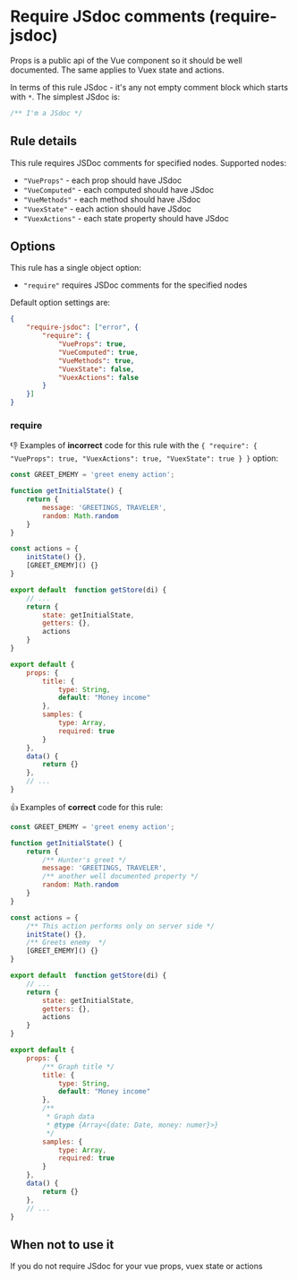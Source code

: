 # Require JSdoc comments (require-jsdoc)
Props is a public api of the Vue component so it should be well documented. The same applies to Vuex state and actions.

In terms of this rule JSdoc - it's any not empty comment block which starts with `*`. The simplest JSdoc is: 
```js
/** I'm a JSdoc */
```
## Rule details

This rule requires JSDoc comments for specified nodes. Supported nodes:

* `"VueProps"` - each prop should have JSdoc
* `"VueComputed"` - each computed should have JSdoc
* `"VueMethods"` - each method should have JSdoc
* `"VuexState"` - each action should have JSdoc
* `"VuexActions"` - each state property should have JSdoc

## Options

This rule has a single object option:

* `"require"` requires JSDoc comments for the specified nodes

Default option settings are:

```json
{
    "require-jsdoc": ["error", {
        "require": {
            "VueProps": true,
            "VueComputed": true,
            "VueMethods": true,
            "VuexState": false,
            "VuexActions": false
        }
    }]
}
```

### require

:thumbsdown: Examples of **incorrect** code for this rule with the `{ "require": { "VueProps": true, "VuexActions": true, "VuexState": true } }` option:


```js
const GREET_EMEMY = 'greet enemy action';

function getInitialState() {
    return {
        message: 'GREETINGS, TRAVELER',
        random: Math.random
    }
}

const actions = {
    initState() {},
    [GREET_EMEMY]() {}
}

export default  function getStore(di) {
    // ...
    return {
        state: getInitialState,
        getters: {},
        actions
    }
}
```

```js
export default {
    props: {
        title: {
            type: String,
            default: "Money income"
        },
        samples: {
            type: Array,
            required: true
        }
    },
    data() {
        return {}
    },
    // ...
}
```

:thumbsup: Examples of **correct** code for this rule:

```js
const GREET_EMEMY = 'greet enemy action';

function getInitialState() {
    return {
        /** Hunter's greet */
        message: 'GREETINGS, TRAVELER',
        /** another well documented property */
        random: Math.random
    }
}

const actions = {
    /** This action performs only on server side */
    initState() {},
    /** Greets enemy  */
    [GREET_EMEMY]() {}
}

export default  function getStore(di) {
    // ...
    return {
        state: getInitialState,
        getters: {},
        actions
    }
}
```

```js
export default {
    props: {
        /** Graph title */
        title: {
            type: String,
            default: "Money income"
        },
        /**
         * Graph data
         * @type {Array<{date: Date, money: numer}>} 
         */
        samples: {
            type: Array,
            required: true
        }
    },
    data() {
        return {}
    },
    // ...
}
```

## When not to use it

If you do not require JSdoc for your vue props, vuex state or actions
